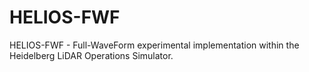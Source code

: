 # HELIOS-FWF
HELIOS-FWF - Full-WaveForm experimental implementation within the Heidelberg LiDAR Operations Simulator.
